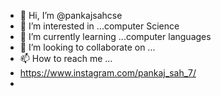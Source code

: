 - 👋 Hi, I’m @pankajsahcse
- 👀 I’m interested in ...computer Science 
- 🌱 I’m currently learning ...computer languages 
- 💞️ I’m looking to collaborate on ...
- 📫 How to reach me ...
- https://www.instagram.com/pankaj_sah_7/
-

<!---
pankajsahcse/pankajsahcse is a ✨ special ✨ repository because its `README.md` (this file) appears on your GitHub profile.
You can click the Preview link to take a look at your changes.
--->
